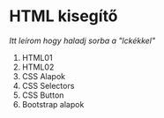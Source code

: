 # HTML kisegítő
*Itt leírom hogy haladj sorba a "lckékkel"*

1. HTML01
2. HTML02
3. CSS Alapok
4. CSS Selectors
5. CSS Button 
6. Bootstrap alapok
